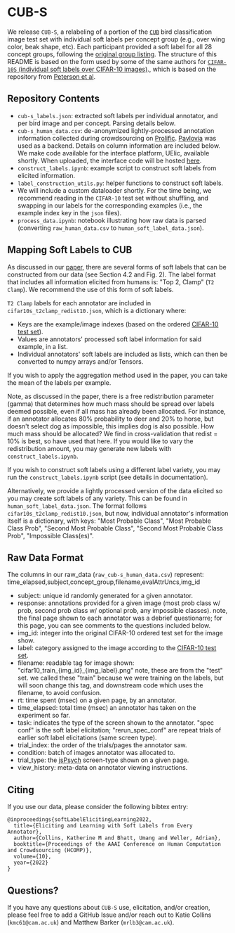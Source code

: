 # CUB-S

We release `CUB-S`, a relabeling of a portion of the [`CUB`]() bird classification image test set with individual soft labels per concept group (e.g., over wing color, beak shape, etc). Each participant provided a soft label for all 28 concept groups, following the [original group listing](). The structure of this README is based on the form used by some of the same authors for [`CIFAR-10S` (individual soft labels over CIFAR-10 images)]([https://github.com/jcpeterson/cifar-10h/blob/master/README.md](https://github.com/cambridge-mlg/cifar-10s/tree/master/cifar10s_data))., which is based on the repository from [Peterson et al](https://github.com/jcpeterson/cifar-10h/blob/master/README.md).

## Repository Contents

* `cub-s_labels.json`: extracted soft labels per individual annotator, and per bird image and per concept. Parsing details below.
* `cub-s_human_data.csv`: de-anonymized lightly-processed annotation information collected during crowdsourcing on [Prolific](https://app.prolific.co/). [Pavlovia](https://pavlovia.org/) was used as a backend. Details on column information are included below. We make code available for the interface platform, UElic, available shortly. When uploaded, the interface code will be hosted [here](). 
* `construct_labels.ipynb`: example script to construct soft labels from elicited information. 
* `label_construction_utils.py`: helper functions to construct soft labels.
* We will include a custom dataloader shortly. For the time being, we recommend reading in the ``CIFAR-10`` test set without shuffling, and swapping in our labels for the corresponding examples (i.e., the example index key in the `json` files). 
* `process_data.ipynb`: notebook illustrating how raw data is parsed (converting `raw_human_data.csv` to `human_soft_label_data.json`).

## Mapping Soft Labels to CUB

As discussed in our [paper](https://arxiv.org/pdf/2207.00810.pdf), there are several forms of soft labels that can be constructed from our data (see Section 4.2 and Fig. 2). The label format that includes all information elicited from humans is: "Top 2, Clamp" (``T2 Clamp``). We recommend the use of this form of soft labels. 

`T2 Clamp` labels for each annotator are included in `cifar10s_t2clamp_redist10.json`, which is a dictionary where: 
* Keys are the example/image indexes (based on the ordered [CIFAR-10 test set](https://www.cs.toronto.edu/~kriz/cifar.html)).
* Values are annotators' processed soft label information for said example, in a list.
* Individual annotators' soft labels are included as lists, which can then be converted to numpy arrays and/or Tensors.

If you wish to apply the aggregation method used in the paper, you can take the mean of the labels per example. 

Note, as discussed in the paper, there is a free redistribution parameter (gamma) that determines how much mass should be spread over labels deemed possible, even if all mass has already been allocated. For instance, if an annotator allocates 80% probability to deer and 20% to horse, but doesn't select dog as impossible, this implies dog is also possible. How much mass should be allocated? We find in cross-validation that redist = 10% is best, so have used that here. If you would like to vary the redistribution amount, you may generate new labels with `construct_labels.ipynb`. 

If you wish to construct soft labels using a different label variety, you may run the `construct_labels.ipynb` script (see details in documentation). 

Alternatively, we provide a lightly processed version of the data elicited so you may create soft labels of any variety. This can be found in `human_soft_label_data.json`. The format follows `cifar10s_t2clamp_redist10.json`, but now, individual annotator's information itself is a dictionary, with keys: "Most Probable Class", "Most Probable Class Prob", "Second Most Probable Class", "Second Most Probable Class Prob", "Impossible Class(es)".

## Raw Data Format

The columns in our raw_data (`raw_cub-s_human_data.csv`) represent: 
time_elapsed,subject,concept_group,filename,evalAttrUncs,img_id
* subject: unique id randomly generated for a given annotator.
* response: annotations provided for a given image (most prob class w/ prob, second prob class w/ optional prob, any impossible classes). note, the final page shown to each annotator was a debrief questionarre; for this page, you can see comments to the questions included below. 
* img_id: integer into the original CIFAR-10 ordered test set for the image show.
* label: category assigned to the image according to the [CIFAR-10 test set](https://www.cs.toronto.edu/~kriz/cifar.html).
* filename: readable tag for image shown: "cifar10_train_{img_id}_{img_label}.png" note, these are from the "test" set. we called these "train" because we were training on the labels, but will soon change this tag, and downstream code which uses the filename, to avoid confusion. 
* rt: time spent (msec) on a given page, by an annotator.
* time_elapsed: total time (msec) an annotator has taken on the experiment so far.
* task: indicates the type of the screen shown to the annotator. "spec conf" is the soft label elicitation; "rerun_spec_conf" are repeat trials of earlier soft label elicitations (same screen type). 
* trial_index: the order of the trials/pages the annotator saw.
* condition: batch of images annotator was allocated to.
* trial_type: the [jsPsych](https://www.jspsych.org/6.3/) screen-type shown on a given page.
* view_history: meta-data on annotator viewing instructions.

## Citing

If you use our data, please consider the following bibtex entry: 

```
@inproceedings{softLabelElicitingLearning2022,
  title={Eliciting and Learning with Soft Labels from Every Annotator},
  author={Collins, Katherine M and Bhatt, Umang and Weller, Adrian},
  booktitle={Proceedings of the AAAI Conference on Human Computation and Crowdsourcing (HCOMP)},
  volume={10},
  year={2022}
}
```

## Questions?

If you have any questions about `CUB-S` use, elicitation, and/or creation, please feel free to add a GitHub Issue and/or reach out to Katie Collins (`kmc61@cam.ac.uk`) and Matthew Barker (`mrlb3@cam.ac.uk`).

